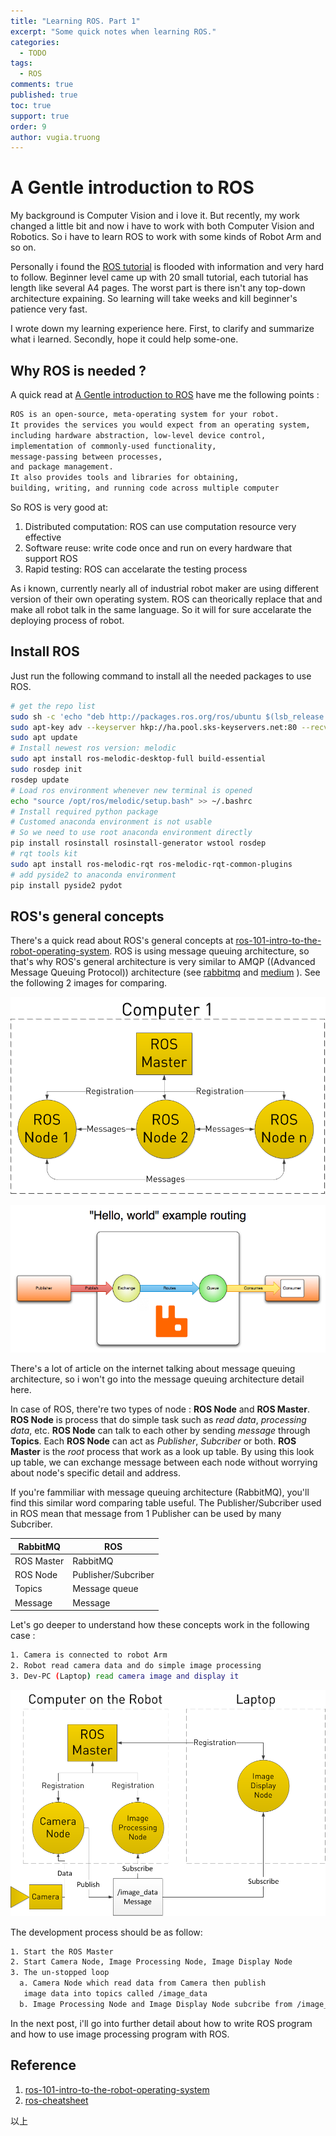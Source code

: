 ```yaml
---
title: "Learning ROS. Part 1"
excerpt: "Some quick notes when learning ROS."
categories: 
  - TODO
tags: 
  - ROS
comments: true
published: true
toc: true
support: true
order: 9
author: vugia.truong
---
```


# A Gentle introduction to ROS

My background is Computer Vision and i love it. But recently, my work changed a little bit and now i have to work with both Computer Vision and Robotics. So i have to learn ROS to work with some kinds of Robot Arm and so on.

Personally i found the [ROS tutorial](http://wiki.ros.org/ROS/Tutorials) is flooded with information and very hard to follow. Beginner level came up with 20 small tutorial, each tutorial has length like several A4 pages. The worst part is there isn't any top-down architecture expaining. So learning will take weeks and kill beginner's patience very fast. 

I wrote down my learning experience here. First, to clarify and summarize what i learned. Secondly, hope it could help some-one. 

## Why ROS is needed ? 

A quick read at [A Gentle introduction to ROS](https://www.amazon.co.jp/Gentle-Introduction-ROS-Jason-OKane/dp/1492143235) have me the following points :

```bash
ROS is an open-source, meta-operating system for your robot. 
It provides the services you would expect from an operating system, 
including hardware abstraction, low-level device control, 
implementation of commonly-used functionality, 
message-passing between processes, 
and package management. 
It also provides tools and libraries for obtaining, 
building, writing, and running code across multiple computer
```

So ROS is very good at:

1. Distributed computation: ROS can use computation resource very effective
2. Software reuse: write code once and run on every hardware that support ROS
3. Rapid testing: ROS can accelarate the testing process

As i known, currently nearly all of industrial robot maker are using different version of their own operating system. ROS can theorically replace that and make all robot talk in the same language. So it will for sure accelarate the deploying process of robot.

## Install ROS

Just run the following command to install all the needed packages to use ROS. 

```bash
# get the repo list
sudo sh -c 'echo "deb http://packages.ros.org/ros/ubuntu $(lsb_release -sc) main" > /etc/apt/sources.list.d/ros-latest.list'
sudo apt-key adv --keyserver hkp://ha.pool.sks-keyservers.net:80 --recv-key 421C365BD9FF1F717815A3895523BAEEB01FA116
sudo apt update
# Install newest ros version: melodic
sudo apt install ros-melodic-desktop-full build-essential
sudo rosdep init
rosdep update
# Load ros environment whenever new terminal is opened
echo "source /opt/ros/melodic/setup.bash" >> ~/.bashrc
# Install required python package
# Customed anaconda environment is not usable
# So we need to use root anaconda environment directly
pip install rosinstall rosinstall-generator wstool rosdep
# rqt tools kit
sudo apt install ros-melodic-rqt ros-melodic-rqt-common-plugins 
# add pyside2 to anaconda environment
pip install pyside2 pydot
```

## ROS's general concepts

There's a quick read about ROS's general concepts at [ros-101-intro-to-the-robot-operating-system](https://robohub.org/ros-101-intro-to-the-robot-operating-system/). ROS is using message queuing architecture, so that's why ROS's general architecture is very similar to AMQP ((Advanced Message Queuing Protocol)) architecture (see [rabbitmq](https://www.rabbitmq.com/tutorials/amqp-concepts.html) and [medium](https://medium.com/startlovingyourself/need-of-messaging-queues-in-microservices-architecture-91de0db89120) ).
See the following 2 images for comparing.

![ROS's general concepts](/assets/images/ros/ros101-1.png)

![AMQP concept](/assets/images/ros/hello-world-example-routing.png)

There's a lot of article on the internet talking about message queuing architecture, so i won't go into the message queuing architecture detail here. 

In case of ROS, there're two types of node : **ROS Node** and **ROS Master**. **ROS Node** is process that do simple task such as *read data*, *processing data*, etc. **ROS Node** can talk to each other by sending *message* through **Topics**. Each **ROS Node** can act as *Publisher*, *Subcriber* or both. **ROS Master** is the *root* process that work as a look up table. By using this look up table, we can exchange message between each node without worrying about node's specific detail and address. 

If you're fammiliar with message queuing architecture (RabbitMQ), you'll find this similar word comparing table useful. The Publisher/Subcriber used in ROS mean that message from 1 Publisher can be used by many Subcriber. 

|  RabbitMQ  |        ROS         |
| ---------- | ------------------ |
| ROS Master | RabbitMQ           |
| ROS Node   | Publisher/Subcriber |
| Topics     | Message queue      |
| Message    | Message            |

Let's go deeper to understand how these concepts work in the following case :

```bash
1. Camera is connected to robot Arm
2. Robot read camera data and do simple image processing
3. Dev-PC (Laptop) read camera image and display it
```

![ROS's general concepts 3](/assets/images/ros/ros101-3.png)

The development process should be as follow:

```bash
1. Start the ROS Master
2. Start Camera Node, Image Processing Node, Image Display Node
3. The un-stopped loop
  a. Camera Node which read data from Camera then publish
   image data into topics called /image_data
  b. Image Processing Node and Image Display Node subcribe from /image_data topics and consume the message 
```

In the next post, i'll go into further detail about how to write ROS program and how to use image processing program with ROS.

## Reference

1. [ros-101-intro-to-the-robot-operating-system](https://robohub.org/ros-101-intro-to-the-robot-operating-system/)
2. [ros-cheatsheet](http://www.clearpathrobotics.com/ros-cheat-sheet)

以上